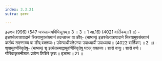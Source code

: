 ```yaml
---
index: 3.3.21
sutra: इङश्च

---
```

 इङश्च (996) (547 घञ्ञ्प्रत्ययविधिसूत्रम्॥ 3 । 3 । 1 आ.16) (4021 वार्तिकम्॥1 ॥) - इङश्चेत्यत्रापादाने स्त्रियामुपसंख्यानं तदन्ताच्च वा ङीप्- (भाष्यम्) इङश्चेत्यत्रापादाने स्त्रियामुपसंख्यानं कर्तव्यं तदन्ताच्च वा ङीष् वक्तव्यः। उपेत्याधीयतेऽस्या उपाध्यायी उपाध्याया॥ (4022 वार्तिकम् ॥ 2 ॥) - शृवायुवर्णनिवृतेषु- (भाष्यम्) शृ इत्येतस्माद्वायुवर्णिनिवृतेषु घञ्ञ् वक्तव्यः। शारो वायुः। शारो वर्णः। गौरिवाकृतनीशारः प्रायेण शिशिरे कृशः॥ इङश्च॥ 21 ॥ 